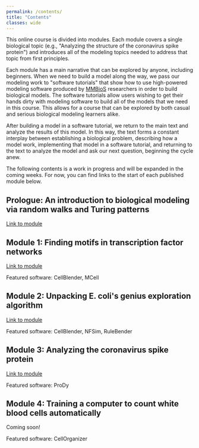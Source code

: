 ```yaml
---
permalink: /contents/
title: "Contents"
classes: wide
---
```


This online course is divided into modules. Each module covers a single biological topic (e.g., "Analyzing the structure of the coronavirus spike protein") and introduces all of the modeling topics needed to address that topic from first principles.

Each module has a main narrative that can be explored by anyone, including beginners. When we need to build a model along the way, we pass our modeling work to "software tutorials" that show how to use high-powered modeling software produced by [MMBioS](http://mmbios.pitt.edu) researchers in order to build biological models. The software tutorials allow users wishing to get their hands dirty with modeling software to build all of the models that we need in this course. This allows for a course that can be explored by both casual and serious biological modeling learners alike.

After building a model in a software tutorial, we return to the main text and analyze the results of this model. In this way, the text forms a constant interplay between establishing a biological problem, describing how a model work, implementing that model in a software tutorial, and returning to the text to analyze the model and ask our next question, beginning the cycle anew.

The following contents is a work in progress and will be expanded in the coming weeks. For now, you can find links to the start of each published module below.

## Prologue: An introduction to biological modeling via random walks and Turing patterns ##

[Link to module](../prologue/)

## Module 1: Finding motifs in transcription factor networks ##

[Link to module](../motifs/home)

Featured software: CellBlender, MCell

## Module 2: Unpacking E. coli's genius exploration algorithm ##

[Link to module](../chemotaxis/home)

Featured software: CellBlender, NFSim, RuleBender

## Module 3: Analyzing the coronavirus spike protein ##

[Link to module](../coronavirus/home)

Featured software: ProDy

## Module 4: Training a computer to count white blood cells automatically ##

Coming soon!

Featured software: CellOrganizer
